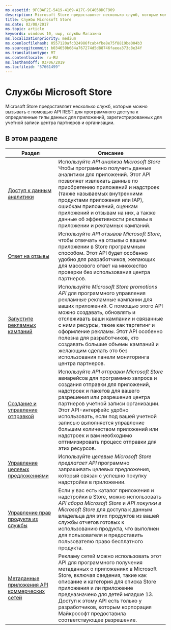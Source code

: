 ```yaml
---
ms.assetid: 9FCBAF2E-5419-4169-A17C-9C4058DCF909
description: Microsoft Store предоставляет несколько служб, которые можно вызывать с помощью API REST для программного доступа к определенные типы данных для приложений, зарегистрированных для учетной записи центра партнеров и организации.
title: Службы Microsoft Store
ms.date: 02/08/2017
ms.topic: article
keywords: windows 10, uwp, службы Магазина
ms.localizationpriority: medium
ms.openlocfilehash: 0557120afc324986fcab4fbe8e75f8819be004b3
ms.sourcegitcommit: b034650b684a767274d5d88746faeea373c8e34f
ms.translationtype: MT
ms.contentlocale: ru-RU
ms.lasthandoff: 03/06/2019
ms.locfileid: "57661499"
---
```

# <a name="microsoft-store-services"></a>Службы Microsoft Store

Microsoft Store предоставляет несколько служб, которые можно вызывать с помощью API REST для программного доступа к определенные типы данных для приложений, зарегистрированных для учетной записи центра партнеров и организации.

## <a name="in-this-section"></a>В этом разделе


| Раздел            | Описание                 |
|------------------|-----------------------------|
| [Доступ к данным аналитики](access-analytics-data-using-windows-store-services.md) | Используйте *API анализа Microsoft Store* Чтобы программно получить данные аналитики для приложений. Этот API позволяет извлекать данные по приобретению приложений и надстроек (также называемых внутренними продуктами приложения или IAP), ошибкам приложений, оценкам приложений и отзывам на них, а также данные об эффективности рекламы в приложении и рекламных кампаний. |
| [Ответ на отзывы](respond-to-reviews-using-windows-store-services.md) | Используйте *API отзывов Microsoft Store*, чтобы отвечать на отзывы о вашем приложении в Store программным способом. Этот API будет особенно удобно для разработчиков, желающих для массового ответ на множество проверки без использования центра партнеров.  |
| [Запустите рекламных кампаний](run-ad-campaigns-using-windows-store-services.md) | Используйте *Microsoft Store promotions API* для программного управления рекламные рекламные кампании для ваших приложений. С помощью этого API можно создавать, обновлять и отслеживать ваши кампании и связанные с ними ресурсы, такие как таргетинг и оформление рекламы. Этот API особенно полезна для разработчиков, кто создавать большие объемы кампаний и желающим сделать это без использования панели мониторинга центра партнеров. |
| [Создание и управление отправкой](create-and-manage-submissions-using-windows-store-services.md) | Используйте *API отправки Microsoft Store* авиарейсов для программно запроса и создания отправки для приложений, надстроек и пакетов для вашего разрешения или разрешения центра партнеров учетной записи организации. Этот API-интерфейс удобно использовать, если под вашей учетной записью выполняется управление большим количеством приложений или надстроек и вам необходимо оптимизировать процесс отправки для этих ресурсов. |
| [Управление целевых предложениями ](manage-targeted-offers-using-windows-store-services.md) | Используйте *целевые Microsoft Store предлагает API* программно запрашивать целевых предложения, который связан с успешно покупку надстройки в приложении. |
| [Управление прав продукта из службы](view-and-grant-products-from-a-service.md)  | Если у вас есть каталог приложения и надстройки в Store, можно использовать *API сбора Microsoft Store* и *API покупки в Microsoft Store* для доступа к данным владельца для этих продуктов из вашей службы отчетов готовых к использованию продукта, что выполнен для пользователя и предоставить пользователю право бесплатного продукта.  |
| [Метаданные приложения API коммерческих сетей](app-metadata-api-for-advertising-networks.md)  | Рекламу сетей можно использовать этот API для программного получения метаданных о приложениях в Microsoft Store, включая сведения, такие как описание и категория для списка Store приложения и ли приложение предназначено для детей младше 13. Доступ к этому API есть только у разработчиков, которым корпорация Майкрософт предоставила соответствующее разрешение.  |
